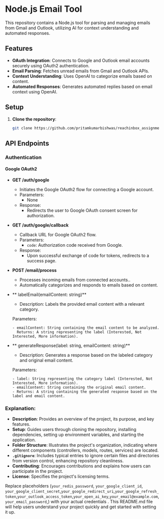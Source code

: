 # Node.js Email Tool

This repository contains a Node.js tool for parsing and managing emails from Gmail and Outlook, utilizing AI for context understanding and automated responses.

## Features

- **OAuth Integration**: Connects to Google and Outlook email accounts securely using OAuth2 authentication.
- **Email Parsing**: Fetches unread emails from Gmail and Outlook APIs.
- **Context Understanding**: Uses OpenAI to categorize emails based on content.
- **Automated Responses**: Generates automated replies based on email context using OpenAI.

## Setup

1. **Clone the repository**:

   ```bash
   git clone https://github.com/pritamkumarbishwas/reachinbox_assignment.git


## API Endpoints

### Authentication

#### Google OAuth2

- **GET /auth/google**
  - Initiates the Google OAuth2 flow for connecting a Google account.
  - Parameters:
    - None
  - Response:
    - Redirects the user to Google OAuth consent screen for authorization.

- **GET /auth/google/callback**
  - Callback URL for Google OAuth2 flow.
  - Parameters:
    - `code`: Authorization code received from Google.
  - Response:
    - Upon successful exchange of code for tokens, redirects to a success page.
   
- **POST /email/process**
  - Processes incoming emails from connected accounts..
  - Automatically categorizes and responds to emails based on content.

- ** labelEmail(emailContent: string)**
    - Description: Labels the provided email content with a relevant category.
  
  Parameters:
  
      - emailContent: String containing the email content to be analyzed.
        Returns: A string representing the label (Interested, Not Interested, More information).
  
- ** generateResponse(label: string, emailContent: string)**
    - Description: Generates a response based on the labeled category and original email content.
      
  Parameters:
  
      - label: String representing the category label (Interested, Not Interested, More information).
      - emailContent: String containing the original email content.
      - Returns: A string containing the generated response based on the label and email content.


### Explanation:

- **Description**: Provides an overview of the project, its purpose, and key features.
- **Setup**: Guides users through cloning the repository, installing dependencies, setting up environment variables, and starting the application.
- **Folder Structure**: Illustrates the project's organization, indicating where different components (controllers, models, routes, services) are located.
- **`.gitignore`**: Includes typical entries to ignore certain files and directories from version control, enhancing repository cleanliness.
- **Contributing**: Encourages contributions and explains how users can participate in the project.
- **License**: Specifies the project's licensing terms.

Replace placeholders (`your_redis_password`, `your_google_client_id`, `your_google_client_secret`,`your_google_redirect_uri`,`your_google_refresh_token`,`your_outlook_access_token`,`your_open_ai_key`,`your_email@example.com`,`your_email_password`,)
with your actual credentials . This README.md file will help users understand your project quickly and get started with setting it up.
